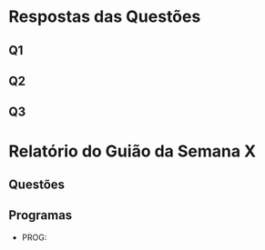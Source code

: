 # Respostas das Questões

## Q1

## Q2

## Q3

# Relatório do Guião da Semana X

## Questões

## Programas

- PROG:
